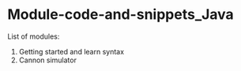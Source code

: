 # Module-code-and-snippets_Java

List of modules:

1. Getting started and learn syntax
2. Cannon simulator
